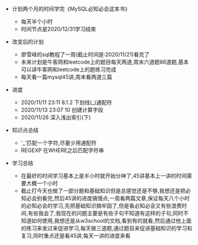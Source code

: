 * 计划两个月的时间学完《MySQL必知必会这本书》
  - 每天半个小时
  - 时间节点是2020/12/31学习结束
  
* 改变后的计划
  - 廖雪峰的sql教程了一周(截止时间是:2020/11/21)看完了
  - 未来计划是牛客网和leetcode上的题目每天两道,周末六道题86道题,基本可以讲牛客网和leetcode上的题练习完成
  - 每天看一篇mysql45讲,周末看两道三篇

* 进度
  + 2020/11/11 23:11 8.1.2 下划线(_)通配符
  + 2020/11/13 23:07 10 创建计算字段
  + 2020/11/26 深入浅出索引(下)


* 知识点总结
  - '_'匹配一个字符,尽量少用通配符
  - REGEXP 在WHERE之后匹配字符串

* 学习总结
  - 在最好的时间学习基本上是半小时就开始分神了,45讲基本上一讲的时间需要大概一个小时
  - 截止打今天也做了一部分题和基础知识但是总感觉还是不够,我想还是把必知必会别看完,然后45讲的进度搞慢点,一周看两篇文章,保证每天八个小时的必知必会的学习,先把基础知识搞牢固了,但是看必知必会又有些浪费时间,有些我会了,我现在的问题主要是有些子句不知道有这样的子句,同时不知道如何使用,我想还是从w3school的文档,看到有的就看,然后通过他上面的练习来发过来促进学习,每天做三道题,通过题目来促进基础知识的学习和复习,同时重点还是看45讲,每天一讲的进度来看